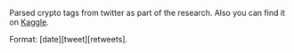 Parsed crypto tags from twitter as part of the research. Also you can find it on [Kaggle](https://www.kaggle.com/johnyleebrown/twitter-parsed-cryptocurrencies-data).

Format: [date][tweet][retweets].
